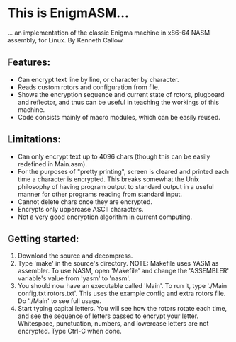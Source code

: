 # This is EnigmASM...
... an implementation of the classic Enigma machine in x86-64 NASM assembly, for Linux.  By Kenneth Callow.

## Features:
 - Can encrypt text line by line, or character by character.
 - Reads custom rotors and configuration from file.
 - Shows the encryption sequence and current state of rotors, plugboard and reflector, and thus can be useful in teaching the workings of this machine.
 - Code consists mainly of macro modules, which can be easily reused.

## Limitations:
 - Can only encrypt text up to 4096 chars (though this can be easily redefined in Main.asm).
 - For the purposes of "pretty printing", screen is cleared and printed each time a character is encrypted.  This breaks somewhat the Unix philosophy of having program output to standard output in a useful manner for other programs reading from standard input.
 - Cannot delete chars once they are encrypted.
 - Encrypts only uppercase ASCII characters.
 - Not a very good encryption algorithm in current computing.

## Getting started:
  1. Download the source and decompress.
  2. Type 'make' in the source's directory.
     NOTE: Makefile uses YASM as assembler.  To use NASM, open 'Makefile' and change the 'ASSEMBLER' variable's value from 'yasm' to 'nasm'.
  3. You should now have an executable called 'Main'.  To run it, type './Main config.txt rotors.txt'.  This uses the example config and extra rotors file.  Do './Main' to see full usage.
  4. Start typing capital letters.  You will see how the rotors rotate each time, and see the sequence of letters passed to encrypt your letter.  Whitespace, punctuation, numbers, and lowercase letters are not encrypted.  Type Ctrl-C when done.
